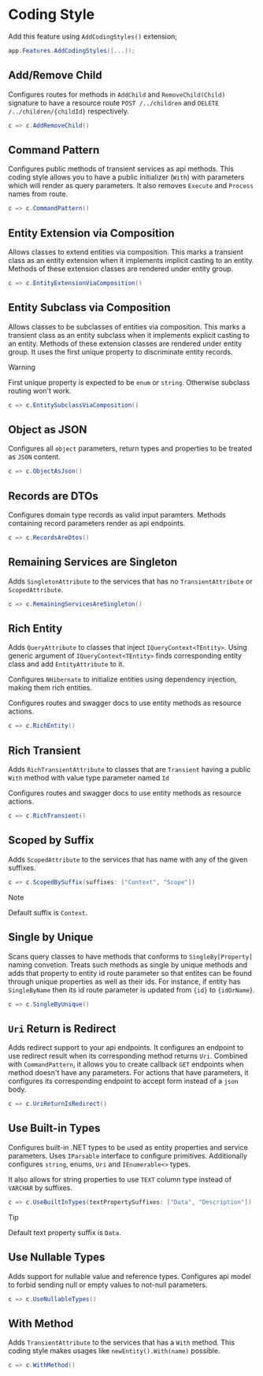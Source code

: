 # Coding Style

Add this feature using `AddCodingStyles()` extension;

```csharp
app.Features.AddCodingStyles([...]);
```

## Add/Remove Child

Configures routes for methods in `AddChild` and `RemoveChild(Child)` signature
to have a resource route `POST /../children` and `DELETE /../children/{childId}`
respectively.

```csharp
c => c.AddRemoveChild()
```

## Command Pattern

Configures public methods of transient services as api methods. This coding
style allows you to have a public initializer (`With`) with parameters which
will render as query parameters. It also removes `Execute` and `Process` names
from route.

```csharp
c => c.CommandPattern()
```

## Entity Extension via Composition

Allows classes to extend entities via composition. This marks a transient class
as an entity extension when it implements implicit casting to an entity. Methods
of these extension classes are rendered under entity group.

```csharp
c => c.EntityExtensionViaComposition()
```

## Entity Subclass via Composition

Allows classes to be subclasses of entities via composition. This marks a
transient class as an entity subclass when it implements explicit casting to an
entity. Methods of these extension classes are rendered under entity group. It
uses the first unique property to discriminate entity records.

> [!WARNING]
>
> First unique property is expected to be `enum` or `string`. Otherwise subclass
> routing won't work.

```csharp
c => c.EntitySubclassViaComposition()
```

## Object as JSON

Configures all `object` parameters, return types and properties to be treated as
`JSON` content.

```csharp
c => c.ObjectAsJson()
```

## Records are DTOs

Configures domain type records as valid input paramters. Methods containing
record parameters render as api endpoints.

```csharp
c => c.RecordsAreDtos()
```

## Remaining Services are Singleton

Adds `SingletonAttribute` to the services that has no `TransientAttribute` or
`ScopedAttribute`.

```csharp
c => c.RemainingServicesAreSingleton()
```

## Rich Entity

Adds `QueryAttribute` to classes that inject `IQueryContext<TEntity>`. Using
generic argument of `IQueryContext<TEntity>` finds corresponding entity class
and add `EntityAttribute` to it.

Configures `NHibernate` to initialize entities using dependency injection, making
them rich entities.

Configures routes and swagger docs to use entity methods as resource actions.

```csharp
c => c.RichEntity()
```

## Rich Transient

Adds `RichTransientAttribute` to classes that are `Transient` having
a public `With` method with value type parameter named `Id`

Configures routes and swagger docs to use entity methods as resource actions.

```csharp
c => c.RichTransient()
```

## Scoped by Suffix

Adds `ScopedAttribute` to the services that has name with any of the given
suffixes.

```csharp
c => c.ScopedBySuffix(suffixes: ["Context", "Scope"])
```

> [!NOTE]
>
> Default suffix is `Context`.

## Single by Unique

Scans query classes to have methods that conforms to `SingleBy[Property]` naming
convetion. Treats such methods as single by unique methods and adds that
property to entity id route parameter so that entites can be found through
unique properties as well as their ids. For instance, if entity has
`SingleByName` then its id route parameter is updated from `{id}` to
`{idOrName}`.

```csharp
c => c.SingleByUnique()
```

## `Uri` Return is Redirect

Adds redirect support to your api endpoints. It configures an endpoint to use
redirect result when its corresponding method returns `Uri`. Combined with
`CommandPattern`, it allows you to create callback `GET` endpoints when method
doesn't have any parameters. For actions that have parameters, it configures its
corresponding endpoint to accept form instead of a `json` body.

```csharp
c => c.UriReturnIsRedirect()
```

## Use Built-in Types

Configures built-in .NET types to be used as entity properties and service
parameters. Uses `IParsable` interface to configure primitives. Additionally
configures `string`, enums, `Uri` and `IEnumerable<>` types.

It also allows for string properties to use `TEXT` column type instead of
`VARCHAR` by suffixes.

```csharp
c => c.UseBuiltInTypes(textPropertySuffixes: ["Data", "Description"])
```

> [!TIP]
>
> Default text property suffix is `Data`.

## Use Nullable Types

Adds support for nullable value and reference types. Configures api model to
forbid sending null or empty values to not-null parameters.

```csharp
c => c.UseNullableTypes()
```

## With Method

Adds `TransientAttribute` to the services that has a `With` method. This coding
style makes usages like `newEntity().With(name)` possible.

```csharp
c => c.WithMethod()
```
